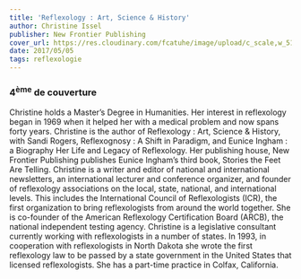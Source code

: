 ```yaml
---
title: 'Reflexology : Art, Science & History'
author: Christine Issel
publisher: New Frontier Publishing
cover_url: https://res.cloudinary.com/fcatuhe/image/upload/c_scale,w_512/v1711899163/raphaele-rodellar.fr/bibliotheque/97809615861913.jpg
date: 2017/05/05
tags: reflexologie
---
```


### 4<sup>ème</sup> de couverture

Christine holds a Master’s Degree in Humanities. Her interest in reflexology began in 1969 when it helped her with a medical problem and now spans forty years. Christine is the author of Reflexology : Art, Science & History, with Sandi Rogers, Reflexognosy : A Shift in Paradigm, and Eunice Ingham : a Biography Her Life and Legacy of Reflexology. Her publishing house, New Frontier Publishing publishes Eunice Ingham’s third book, Stories the Feet Are Telling. Christine is a writer and editor of national and international newsletters, an international lecturer and conference organizer, and founder of reflexology associations on the local, state, national, and international levels. This includes the International Council of Reflexologists (ICR), the first organization to bring reflexologists from around the world together. She is co-founder of the American Reflexology Certification Board (ARCB), the national independent testing agency. Christine is a legislative consultant currently working with reflexologists in a number of states. In 1993, in cooperation with reflexologists in North Dakota she wrote the first reflexology law to be passed by a state government in the United States that licensed reflexologists. She has a part-time practice in Colfax, California.

